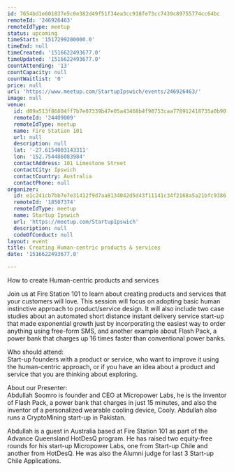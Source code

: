 ```yaml
---
id: 7654bd1e601837e5c0e382d49f51f34ea3cc918fe73cc7439c89755774cc64bc
remoteId: '246926463'
remoteIdType: meetup
status: upcoming
timeStart: '1517299200000.0'
timeEnd: null
timeCreated: '1516622493677.0'
timeUpdated: '1516622493677.0'
countAttending: '13'
countCapacity: null
countWaitlist: '0'
price: null
url: 'https://www.meetup.com/StartupIpswich/events/246926463/'
image: null
venue:
  id: d09a513f86804ff7b7e07339b47e05a43468b4f98753caa778912418735a0b90
  remoteId: '24409009'
  remoteIdType: meetup
  name: Fire Station 101
  url: null
  description: null
  lat: '-27.6154003143311'
  lon: '152.754486083984'
  contactAddress: 101 Limestone Street
  contactCity: Ipswich
  contactCountry: Australia
  contactPhone: null
organizer:
  id: e1c241cb7bb7e7e31412f9d7aa8134042d5d43f11141c34f2168a5a21bfc9386
  remoteId: '18507374'
  remoteIdType: meetup
  name: Startup Ipswich
  url: 'https://meetup.com/StartupIpswich'
  description: null
  codeOfConduct: null
layout: event
title: Creating Human-centric products & services
date: '1516622493677.0'

---
```

<p>How to create Human-centric products and services</p> <p>Join us at Fire Station 101 to learn about creating products and services that your customers will love. This session will focus on adopting basic human instinctive approach to product/service design. It will also include two case studies about an automated short distance instant delivery service start-up that made exponential growth just by incorporating the easiest way to order anything using free-form SMS, and another example about Flash Pack, a power bank that charges up 16 times faster than conventional power banks.</p> <p>Who should attend:<br/>Start-up founders with a product or service, who want to improve it using the human-centric approach, or if you have an idea about a product and service that you are thinking about exploring.</p> <p>About our Presenter:<br/>Abdullah Soomro is founder and CEO at Micropower Labs, he is the inventor of Flash Pack, a power bank that charges in just 15 minutes, and also the inventor of a personalized wearable cooling device, Cooly. Abdullah also runs a CryptoMining start-up in Pakistan.</p> <p>Abdullah is a guest in Australia based at Fire Station 101 as part of the Advance Queensland HotDesQ program. He has raised two equity-free rounds for his start-up Micropower Labs, one from Start-up Chile and another from HotDesQ. He was also the Alumni judge for last 3 Start-up Chile Applications.</p> 
